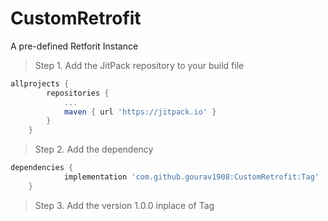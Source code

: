 # CustomRetrofit
A pre-defined Retforit Instance
 > Step 1. Add the JitPack repository to your build file

```gradle
allprojects {
		repositories {
			...
			maven { url 'https://jitpack.io' }
		}
	}
  ```
  > Step 2. Add the dependency

```gradle
dependencies {
	        implementation 'com.github.gourav1908:CustomRetrofit:Tag'
	}
  ```
  > Step 3. Add the version 1.0.0 inplace of Tag
